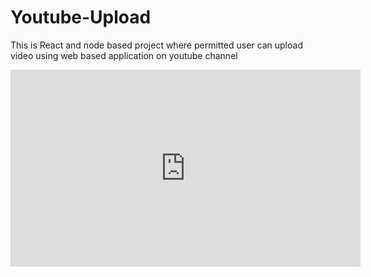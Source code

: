 # Youtube-Upload

This is React and node based project where permitted user can upload video using web based application on youtube channel 
<iframe width="560" height="315" src="https://www.youtube.com/embed/0wQ-W6VNCO0" title="YouTube video player" frameborder="0" allow="accelerometer; autoplay; clipboard-write; encrypted-media; gyroscope; picture-in-picture" allowfullscreen></iframe>
